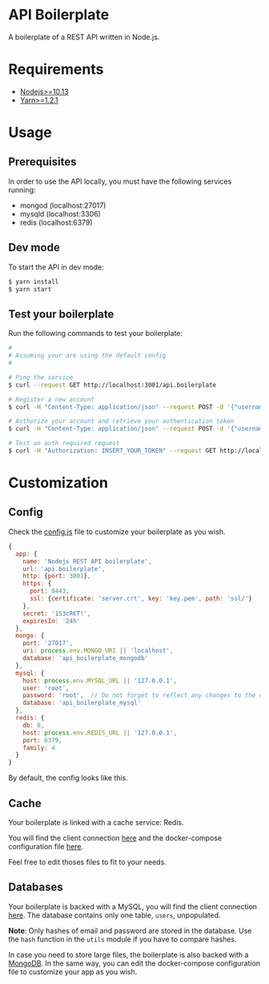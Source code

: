 # API Boilerplate

A boilerplate of a REST API written in Node.js.

# Requirements

- [Nodejs>=10.13](https://nodejs.org/en/)
- [Yarn>=1.2.1](https://yarnpkg.com/fr/)

# Usage

## Prerequisites

  In order to use the API locally, you must have the following services running:
- mongod (localhost:27017)
- mysqld (localhost:3306)
- redis (localhost:6379)

## Dev mode

To start the API in dev mode:

```bash
$ yarn install
$ yarn start
```

## Test your boilerplate

Run the following commands to test your boilerplate:

 ```bash
#
# Assuming your are using the default config
#

# Ping the service 
$ curl --request GET http://localhost:3001/api.boilerplate

# Register a new account
$ curl -H "Content-Type: application/json" --request POST -d '{"username":"test", "email":"test@test.com", "password":"test"}' http://localhost:3001/api.boilerplate/register

# Authorize your account and retrieve your authentication token
$ curl -H "Content-Type: application/json" --request POST -d '{"username":"test", "password":"test"}' http://localhost:3001/api.boilerplate/authorize

# Test an auth required request
$ curl -H "Authorization: INSERT_YOUR_TOKEN" --request GET http://localhost:3001/api.boilerplate/hello
 ```

# Customization

## Config
Check the [config.js](https://github.com/TommyStarK/REST-API-Node-Boilerplate/blob/master/api/src/config.js) file to customize your boilerplate as you wish. 
    
  ```js
  {
    app: {
      name: 'Nodejs REST API boilerplate',
      url: 'api.boilerplate',
      http: {port: 3001},
      https: {
        port: 8443,
        ssl: {certificate: 'server.crt', key: 'key.pem', path: 'ssl/'}
      },
      secret: '1S3cR€T!',
      expiresIn: '24h'
    },
    mongo: {
      port: '27017',
      uri: process.env.MONGO_URI || 'localhost',
      database: 'api_boilerplate_mongodb'
    },
    mysql: {
      host: process.env.MYSQL_URL || '127.0.0.1',
      user: 'root',
      password: 'root',  // Do not forget to reflect any changes to the docker-compose.yml file
      database: 'api_boilerplate_mysql'
    },
    redis: {
      db: 0,
      host: process.env.REDIS_URL || '127.0.0.1',
      port: 6379,
      family: 4
    }
  }
  ```

By default, the config looks like this.


## Cache

Your boilerplate is linked with a cache service: Redis. 

You will find the client connection [here](https://github.com/TommyStarK/REST-API-Node-Boilerplate/blob/master/api/src/cache/redis.js) and the docker-compose configuration file [here](https://github.com/TommyStarK/REST-API-Node-Boilerplate/blob/master/docker-compose.yml). 

Feel free to edit thoses files to fit to your needs.




## Databases

Your boilerplate is backed with a MySQL, you will find the client connection [here](https://github.com/TommyStarK/REST-API-Node-Boilerplate/tree/master/api/src/database/mysql.js).
The database contains only one table, `users`, unpopulated.


**Note**: Only hashes of email and password are stored in the database. Use the `hash` function in the 
`utils` module if you have to compare hashes.


In case you need to store large files, the boilerplate is also backed with a [MongoDB](https://github.com/TommyStarK/REST-API-Node-Boilerplate/tree/master/api/src/database/mongo.js).
In the same way, you can edit the docker-compose configuration file to customize your app as you wish.